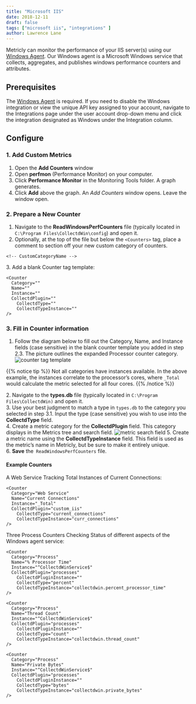 ```yaml
---
title: "Microsoft IIS"
date: 2018-12-11
draft: false
tags: ["microsoft iis", "integrations" ]
author: Lawrence Lane
---
```

 Metricly can monitor the performance of your IIS server(s) using our [Windows Agent][1]. Our Windows agent is a Microsoft Windows service that collects, aggregates, and publishes windows performance counters and attributes.

## Prerequisites

The [Windows Agent][1] is required. If you need to disable the Windows integration or view the unique API key assigned to your account, navigate to the Integrations page under the user account drop-down menu and click the integration designated as Windows under the Integration column.

## Configure

### 1. Add Custom Metrics

1. Open the **Add Counters** window
2. Open **perfmon** (Performance Monitor) on your computer.
3. Click **Performance Monitor** in the Monitoring Tools folder. A graph generates.
4. Click **Add** above the graph. An _Add Counters_ window opens. Leave the window open.

### 2. Prepare a New Counter
1. Navigate to the **ReadWindowsPerfCounters** file (typically located in `C:\Program Files\CollectdWin\config`) and open it.
2. Optionally, at the top of the file but below the `<Counters>` tag, place a comment to section off your new custom category of counters.

```
<!-- CustomCategoryName -->
```
3\. Add a blank Counter tag template:

```
<Counter
  Category=""
  Name=""
  Instance=""
  CollectdPlugin=""
    CollectdType=""
    CollectdTypeInstance=""
/>
```

### 3. Fill in Counter information
1. Follow the diagram below to fill out the Category, Name, and Instance fields (case sensitive) in the blank counter template you added in step 2.3. The picture outlines the expanded Processor counter category.
![counter tag template](/images/_index/counter-tag-template.png)

{{% notice tip %}}
Not all categories have instances available. In the above example, the instances correlate to the processor’s cores, where `_Total` would calculate the metric selected for all four cores.
{{% /notice %}}

2\. Navigate to the **types.db** file (typically located in `C:\Program Files\CollectdWin)` and open it.  
3. Use your best judgment to match a type in `types.db` to the category you selected in step 3.1. Input the type (case sensitive) you wish to use into the **CollectdType** field.  
4. Create a metric category for the **CollectdPlugin** field. This category displays in the Metrics tree and search field.
![metric search field](/images/_index/metric-search-field.png)
5. Create a metric name using the **CollectdTypeInstance** field. This field is used as the metric’s name in Metricly, but be sure to make it entirely unique.  
6. **Save** the` ReadWindowsPerfCounters` file.

#### Example Counters

A Web Service Tracking Total Instances of Current Connections:

```
<Counter
  Category="Web Service"
  Name="Current Connections"
  Instance="_Total"
  CollectdPlugin="custom_iis"
    CollectdType="current_connections"
    CollectdTypeInstance="curr_connections"
/>
```

Three Process Counters Checking Status of different aspects of the Windows agent service:

```
<Counter
  Category="Process"
  Name="% Processor Time"
  Instance="^CollectdWinService$"
  CollectdPlugin="processes"
    CollectdPluginInstance=""
    CollectdType="percent"
    CollectdTypeInstance="collectdwin.percent_processor_time"
/>
```

```
<Counter
  Category="Process"
  Name="Thread Count"
  Instance="^CollectdWinService$"
  CollectdPlugin="processes"
    CollectdPluginInstance=""
    CollectdType="count"
    CollectdTypeInstance="collectdwin.thread_count"
/>
```

```
<Counter
  Category="Process"
  Name="Private Bytes"
  Instance="^CollectdWinService$"
  CollectdPlugin="processes"
    CollectdPluginInstance=""
    CollectdType="bytes"
    CollectdTypeInstance="collectdwin.private_bytes"
/>
```

 [1]: /integrations/agents/windows-agent
